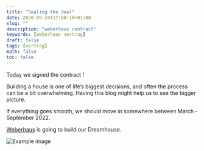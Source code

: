 ```yaml
---
title: "Sealing the deal"
date: 2020-09-24T17:50:10+01:00
slug: ""
description: "weberhaus contract"
keywords: [weberhaus vertrag]
draft: false
tags: [vertrag]
math: false
toc: false
---
```


Today we signed the contract ! 

Building a house is one of life’s biggest decisions, and often the process can be a bit overwhelming. Having this blog might help us to see the bigger picture. 

If everything goes smooth, we should move in somewhere between March - September 2022.

<a href="https://www.weberhaus.de/" target="_blank">Weberhaus</a> is going to build our Dreamhouse.

![Example image](/images/vertrag.png)
